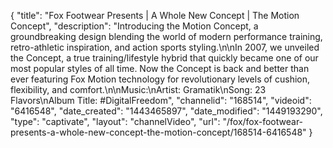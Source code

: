 {
    "title": "Fox Footwear Presents | A Whole New Concept | The Motion Concept",
    "description": "Introducing the Motion Concept, a groundbreaking design blending the world of modern performance training, retro-athletic inspiration, and action sports styling.\n\nIn 2007, we unveiled the Concept, a true training\/lifestyle hybrid that quickly became one of our most popular styles of all time. Now the Concept is back and better than ever featuring Fox Motion technology for revolutionary levels of cushion, flexibility, and comfort.\n\nMusic:\nArtist: Gramatik\nSong: 23 Flavors\nAlbum Title: #DigitalFreedom",
    "channelid": "168514",
    "videoid": "6416548",
    "date_created": "1443465897",
    "date_modified": "1449193290",
    "type": "captivate",
    "layout": "channelVideo",
    "url": "\/fox\/fox-footwear-presents-a-whole-new-concept-the-motion-concept\/168514-6416548"
}